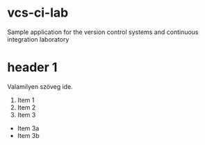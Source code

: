 # vcs-ci-lab
Sample application for the version control systems and continuous integration laboratory

<h1>
	header 1
</h1>
<p>
	Valamilyen szöveg ide.
</p>

1. Item 1
2. Item 2
3. Item 3
 * Item 3a
 * Item 3b